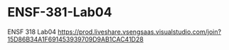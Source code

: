 # ENSF-381-Lab04
ENSF 318 Lab04
https://prod.liveshare.vsengsaas.visualstudio.com/join?15D86B34A1F691453939709D9AB1CAC41D28
